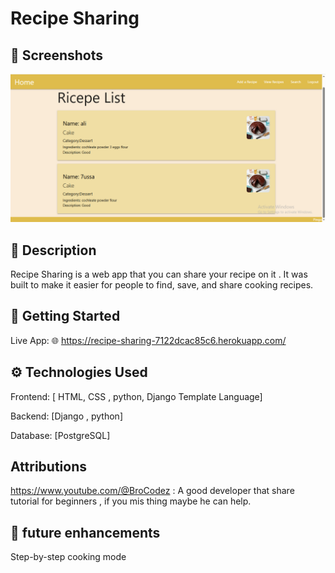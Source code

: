 #  Recipe Sharing

## 🎨 Screenshots
![alt text](pro.png)
## 📝 Description 
Recipe Sharing is a web app that you can share your recipe on it . It was built to make it easier for people to find, save, and share cooking recipes.

## 🚀 Getting Started
Live App: 🌐 https://recipe-sharing-7122dcac85c6.herokuapp.com/

## ⚙️ Technologies Used
Frontend: [ HTML, CSS , python, Django Template Language]

Backend: [Django , python]

Database: [PostgreSQL]

## Attributions 
https://www.youtube.com/@BroCodez : A good developer that share tutorial for beginners , if you mis thing maybe he can help.

## 🎯 future enhancements
Step-by-step cooking mode

